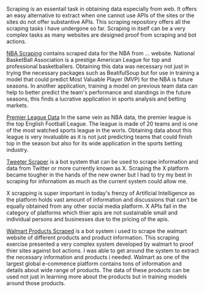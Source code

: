 Scraping is an essentail task in obtaining data especially from web. It offers an easy alternative to extract when one cannot use APIs of the sites or the sites do not offer substantive APIs.
This scraping repository offers all the scraping tasks i have undergone so far. Scraping in itself can be a very complex tasks as many websites are designed proof from scraping and bot actions.

[NBA Scraping](nba_scraping.ipynb) contains scraped data for the NBA from ... website. National BasketBall Association is a prestige American League for top and professional basketballers. Obtaining this data
was necessary not just in trying the necessary packages such as BeatifulSoup but for use in training a model that could predict Most Valuable Player (MVP) for the NBA is future seasons. In another application, 
training a model on previous team data can help to better predict the team's performance and standings in the future seasons, this finds a lucrative application in sports analysis and betting markets.

[Premier League Data]() In the same vein as NBA data, the premier league is the top English Football League. The league is made of 20 teams and is one of the most watched sports league in the worls. Obtaining 
data about this league is very invaluable as it is not just predicting teams that could finish top in the season but also for its wide application in the sports betting industry. 

[Tweeter Scraper]() is a bot system that can be used to scrape information and data from Twitter or more currently known as X. Scraping the X platform became tougher in the hands of the new owner but I had to
try my best in scraping for infornatiom as much as the current system could allow me. 

X scrapping is super important in today's frenzy of Artificial Intelligence as the platform holds vast amount of information and discussions that can't be equally obtained from any other social media platform.
X APIs fall in the category of platforms which thier apis are not sustainable small and individual persons and businesses due to the pricing of the apis. 

[Walmart Products Scraped]() is a bot system i used to scrape the walmart website of different products and product information. This scraping exercise presented a very complex system developed by walmart
to proof thier sites against bot actions. I was able to get around the system to extract the necessary information and products i needed. Walmart as one of the largest global e-commence platform contains
tons of information and details about wide range of products. The data of these products can be used not just in learning more about the products but in training models around those products. 
